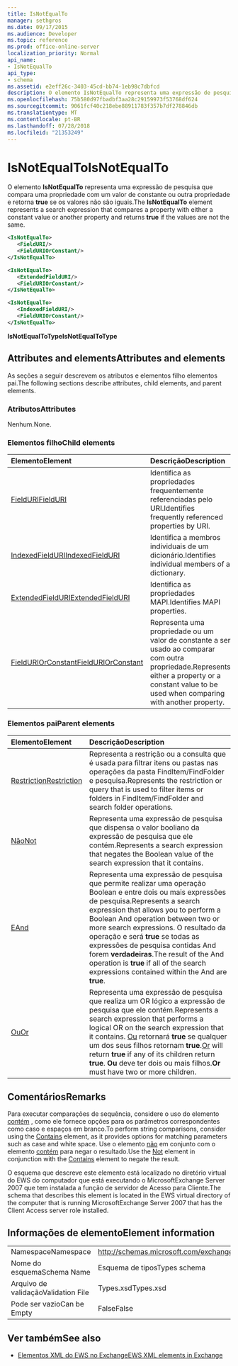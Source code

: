 ```yaml
---
title: IsNotEqualTo
manager: sethgros
ms.date: 09/17/2015
ms.audience: Developer
ms.topic: reference
ms.prod: office-online-server
localization_priority: Normal
api_name:
- IsNotEqualTo
api_type:
- schema
ms.assetid: e2eff26c-3403-45cd-bb74-1eb98c7dbfcd
description: O elemento IsNotEqualTo representa uma expressão de pesquisa que compara uma propriedade com a um valor de constante ou outra propriedade e retorna true se os valores não são iguais.
ms.openlocfilehash: 75b580d97fbadbf3aa28c29159973f53768df624
ms.sourcegitcommit: 9061fcf40c218ebe88911783f357b7df278846db
ms.translationtype: MT
ms.contentlocale: pt-BR
ms.lasthandoff: 07/28/2018
ms.locfileid: "21353249"
---
```

# <a name="isnotequalto"></a><span data-ttu-id="1f771-103">IsNotEqualTo</span><span class="sxs-lookup"><span data-stu-id="1f771-103">IsNotEqualTo</span></span>

<span data-ttu-id="1f771-104">O elemento **IsNotEqualTo** representa uma expressão de pesquisa que compara uma propriedade com um valor de constante ou outra propriedade e retorna **true** se os valores não são iguais.</span><span class="sxs-lookup"><span data-stu-id="1f771-104">The **IsNotEqualTo** element represents a search expression that compares a property with either a constant value or another property and returns **true** if the values are not the same.</span></span> 
  
```xml
<IsNotEqualTo>
   <FieldURI/>
   <FieldURIOrConstant/>
</IsNotEqualTo>
```

```xml
<IsNotEqualTo>
   <ExtendedFieldURI/> 
   <FieldURIOrConstant/>
</IsNotEqualTo>
```

```xml
<IsNotEqualTo>
   <IndexedFieldURI/>
   <FieldURIOrConstant/>
</IsNotEqualTo>
```

<span data-ttu-id="1f771-105">**IsNotEqualToType**</span><span class="sxs-lookup"><span data-stu-id="1f771-105">**IsNotEqualToType**</span></span>

## <a name="attributes-and-elements"></a><span data-ttu-id="1f771-106">Attributes and elements</span><span class="sxs-lookup"><span data-stu-id="1f771-106">Attributes and elements</span></span>

<span data-ttu-id="1f771-107">As seções a seguir descrevem os atributos e elementos filho elementos pai.</span><span class="sxs-lookup"><span data-stu-id="1f771-107">The following sections describe attributes, child elements, and parent elements.</span></span>
  
### <a name="attributes"></a><span data-ttu-id="1f771-108">Atributos</span><span class="sxs-lookup"><span data-stu-id="1f771-108">Attributes</span></span>

<span data-ttu-id="1f771-109">Nenhum.</span><span class="sxs-lookup"><span data-stu-id="1f771-109">None.</span></span>
  
### <a name="child-elements"></a><span data-ttu-id="1f771-110">Elementos filho</span><span class="sxs-lookup"><span data-stu-id="1f771-110">Child elements</span></span>

|<span data-ttu-id="1f771-111">**Elemento**</span><span class="sxs-lookup"><span data-stu-id="1f771-111">**Element**</span></span>|<span data-ttu-id="1f771-112">**Descrição**</span><span class="sxs-lookup"><span data-stu-id="1f771-112">**Description**</span></span>|
|:-----|:-----|
|[<span data-ttu-id="1f771-113">FieldURI</span><span class="sxs-lookup"><span data-stu-id="1f771-113">FieldURI</span></span>](fielduri.md) <br/> |<span data-ttu-id="1f771-114">Identifica as propriedades frequentemente referenciadas pelo URI.</span><span class="sxs-lookup"><span data-stu-id="1f771-114">Identifies frequently referenced properties by URI.</span></span>  <br/> |
|[<span data-ttu-id="1f771-115">IndexedFieldURI</span><span class="sxs-lookup"><span data-stu-id="1f771-115">IndexedFieldURI</span></span>](indexedfielduri.md) <br/> |<span data-ttu-id="1f771-116">Identifica a membros individuais de um dicionário.</span><span class="sxs-lookup"><span data-stu-id="1f771-116">Identifies individual members of a dictionary.</span></span>  <br/> |
|[<span data-ttu-id="1f771-117">ExtendedFieldURI</span><span class="sxs-lookup"><span data-stu-id="1f771-117">ExtendedFieldURI</span></span>](extendedfielduri.md) <br/> |<span data-ttu-id="1f771-118">Identifica as propriedades MAPI.</span><span class="sxs-lookup"><span data-stu-id="1f771-118">Identifies MAPI properties.</span></span>  <br/> |
|[<span data-ttu-id="1f771-119">FieldURIOrConstant</span><span class="sxs-lookup"><span data-stu-id="1f771-119">FieldURIOrConstant</span></span>](fielduriorconstant.md) <br/> |<span data-ttu-id="1f771-120">Representa uma propriedade ou um valor de constante a ser usado ao comparar com outra propriedade.</span><span class="sxs-lookup"><span data-stu-id="1f771-120">Represents either a property or a constant value to be used when comparing with another property.</span></span>  <br/> |
   
### <a name="parent-elements"></a><span data-ttu-id="1f771-121">Elementos pai</span><span class="sxs-lookup"><span data-stu-id="1f771-121">Parent elements</span></span>

|<span data-ttu-id="1f771-122">**Elemento**</span><span class="sxs-lookup"><span data-stu-id="1f771-122">**Element**</span></span>|<span data-ttu-id="1f771-123">**Descrição**</span><span class="sxs-lookup"><span data-stu-id="1f771-123">**Description**</span></span>|
|:-----|:-----|
|[<span data-ttu-id="1f771-124">Restriction</span><span class="sxs-lookup"><span data-stu-id="1f771-124">Restriction</span></span>](restriction.md) <br/> |<span data-ttu-id="1f771-125">Representa a restrição ou a consulta que é usada para filtrar itens ou pastas nas operações da pasta FindItem/FindFolder e pesquisa.</span><span class="sxs-lookup"><span data-stu-id="1f771-125">Represents the restriction or query that is used to filter items or folders in FindItem/FindFolder and search folder operations.</span></span>  <br/> |
|[<span data-ttu-id="1f771-126">Não</span><span class="sxs-lookup"><span data-stu-id="1f771-126">Not</span></span>](not.md) <br/> |<span data-ttu-id="1f771-127">Representa uma expressão de pesquisa que dispensa o valor booliano da expressão de pesquisa que ele contém.</span><span class="sxs-lookup"><span data-stu-id="1f771-127">Represents a search expression that negates the Boolean value of the search expression that it contains.</span></span>  <br/> |
|[<span data-ttu-id="1f771-128">E</span><span class="sxs-lookup"><span data-stu-id="1f771-128">And</span></span>](and.md) <br/> |<span data-ttu-id="1f771-129">Representa uma expressão de pesquisa que permite realizar uma operação Boolean e entre dois ou mais expressões de pesquisa.</span><span class="sxs-lookup"><span data-stu-id="1f771-129">Represents a search expression that allows you to perform a Boolean And operation between two or more search expressions.</span></span> <span data-ttu-id="1f771-130">O resultado da operação e será **true** se todas as expressões de pesquisa contidas And forem **verdadeiras**.</span><span class="sxs-lookup"><span data-stu-id="1f771-130">The result of the And operation is **true** if all of the search expressions contained within the And are **true**.</span></span>  <br/> |
|[<span data-ttu-id="1f771-131">Ou</span><span class="sxs-lookup"><span data-stu-id="1f771-131">Or</span></span>](or.md) <br/> |<span data-ttu-id="1f771-132">Representa uma expressão de pesquisa que realiza um OR lógico a expressão de pesquisa que ele contém.</span><span class="sxs-lookup"><span data-stu-id="1f771-132">Represents a search expression that performs a logical OR on the search expression that it contains.</span></span> <span data-ttu-id="1f771-133">[Ou](or.md) retornará **true** se qualquer um dos seus filhos retornam **true**.</span><span class="sxs-lookup"><span data-stu-id="1f771-133">[Or](or.md) will return **true** if any of its children return **true**.</span></span> <span data-ttu-id="1f771-134">**Ou** deve ter dois ou mais filhos.</span><span class="sxs-lookup"><span data-stu-id="1f771-134">**Or** must have two or more children.</span></span>  <br/> |
   
## <a name="remarks"></a><span data-ttu-id="1f771-135">Comentários</span><span class="sxs-lookup"><span data-stu-id="1f771-135">Remarks</span></span>

<span data-ttu-id="1f771-136">Para executar comparações de sequência, considere o uso do elemento [contém](contains.md) , como ele fornece opções para os parâmetros correspondentes como caso e espaços em branco.</span><span class="sxs-lookup"><span data-stu-id="1f771-136">To perform string comparisons, consider using the [Contains](contains.md) element, as it provides options for matching parameters such as case and white space.</span></span> <span data-ttu-id="1f771-137">Use o elemento [não](not.md) em conjunto com o elemento [contém](contains.md) para negar o resultado.</span><span class="sxs-lookup"><span data-stu-id="1f771-137">Use the [Not](not.md) element in conjunction with the [Contains](contains.md) element to negate the result.</span></span> 
  
<span data-ttu-id="1f771-138">O esquema que descreve este elemento está localizado no diretório virtual do EWS do computador que está executando o MicrosoftExchange Server 2007 que tem instalada a função de servidor de Acesso para Cliente.</span><span class="sxs-lookup"><span data-stu-id="1f771-138">The schema that describes this element is located in the EWS virtual directory of the computer that is running MicrosoftExchange Server 2007 that has the Client Access server role installed.</span></span>
  
## <a name="element-information"></a><span data-ttu-id="1f771-139">Informações de elemento</span><span class="sxs-lookup"><span data-stu-id="1f771-139">Element information</span></span>

|||
|:-----|:-----|
|<span data-ttu-id="1f771-140">Namespace</span><span class="sxs-lookup"><span data-stu-id="1f771-140">Namespace</span></span>  <br/> |http://schemas.microsoft.com/exchange/services/2006/types  <br/> |
|<span data-ttu-id="1f771-141">Nome do esquema</span><span class="sxs-lookup"><span data-stu-id="1f771-141">Schema Name</span></span>  <br/> |<span data-ttu-id="1f771-142">Esquema de tipos</span><span class="sxs-lookup"><span data-stu-id="1f771-142">Types schema</span></span>  <br/> |
|<span data-ttu-id="1f771-143">Arquivo de validação</span><span class="sxs-lookup"><span data-stu-id="1f771-143">Validation File</span></span>  <br/> |<span data-ttu-id="1f771-144">Types.xsd</span><span class="sxs-lookup"><span data-stu-id="1f771-144">Types.xsd</span></span>  <br/> |
|<span data-ttu-id="1f771-145">Pode ser vazio</span><span class="sxs-lookup"><span data-stu-id="1f771-145">Can be Empty</span></span>  <br/> |<span data-ttu-id="1f771-146">False</span><span class="sxs-lookup"><span data-stu-id="1f771-146">False</span></span>  <br/> |
   
## <a name="see-also"></a><span data-ttu-id="1f771-147">Ver também</span><span class="sxs-lookup"><span data-stu-id="1f771-147">See also</span></span>

- [<span data-ttu-id="1f771-148">Elementos XML do EWS no Exchange</span><span class="sxs-lookup"><span data-stu-id="1f771-148">EWS XML elements in Exchange</span></span>](ews-xml-elements-in-exchange.md)

